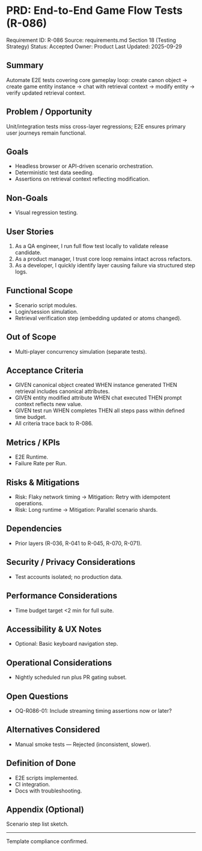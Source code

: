 # PRD: End-to-End Game Flow Tests (R-086)

Requirement ID: R-086
Source: requirements.md Section 18 (Testing Strategy)
Status: Accepted
Owner: Product
Last Updated: 2025-09-29

## Summary

Automate E2E tests covering core gameplay loop: create canon object → create game entity instance → chat with retrieval context → modify entity → verify updated retrieval context.

## Problem / Opportunity

Unit/integration tests miss cross-layer regressions; E2E ensures primary user journeys remain functional.

## Goals

- Headless browser or API-driven scenario orchestration.
- Deterministic test data seeding.
- Assertions on retrieval context reflecting modification.

## Non-Goals

- Visual regression testing.

## User Stories

1. As a QA engineer, I run full flow test locally to validate release candidate.
2. As a product manager, I trust core loop remains intact across refactors.
3. As a developer, I quickly identify layer causing failure via structured step logs.

## Functional Scope

- Scenario script modules.
- Login/session simulation.
- Retrieval verification step (embedding updated or atoms changed).

## Out of Scope

- Multi-player concurrency simulation (separate tests).

## Acceptance Criteria

- GIVEN canonical object created WHEN instance generated THEN retrieval includes canonical attributes.
- GIVEN entity modified attribute WHEN chat executed THEN prompt context reflects new value.
- GIVEN test run WHEN completes THEN all steps pass within defined time budget.
- All criteria trace back to R-086.

## Metrics / KPIs

- E2E Runtime.
- Failure Rate per Run.

## Risks & Mitigations

- Risk: Flaky network timing → Mitigation: Retry with idempotent operations.
- Risk: Long runtime → Mitigation: Parallel scenario shards.

## Dependencies

- Prior layers (R-036, R-041 to R-045, R-070, R-071).

## Security / Privacy Considerations

- Test accounts isolated; no production data.

## Performance Considerations

- Time budget target <2 min for full suite.

## Accessibility & UX Notes

- Optional: Basic keyboard navigation step.

## Operational Considerations

- Nightly scheduled run plus PR gating subset.

## Open Questions

- OQ-R086-01: Include streaming timing assertions now or later?

## Alternatives Considered

- Manual smoke tests — Rejected (inconsistent, slower).

## Definition of Done

- E2E scripts implemented.
- CI integration.
- Docs with troubleshooting.

## Appendix (Optional)

Scenario step list sketch.

---
Template compliance confirmed.
